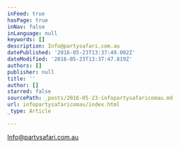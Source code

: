 ```yaml
---
inFeed: true
hasPage: true
inNav: false
inLanguage: null
keywords: []
description: Info@partysafari.com.au
datePublished: '2016-05-23T13:37:49.002Z'
dateModified: '2016-05-23T13:37:47.819Z'
authors: []
publisher: null
title: ''
author: []
starred: false
sourcePath: _posts/2016-05-23-infopartysafaricomau.md
url: infopartysafaricomau/index.html
_type: Article

---
```

Info@partysafari.com.au